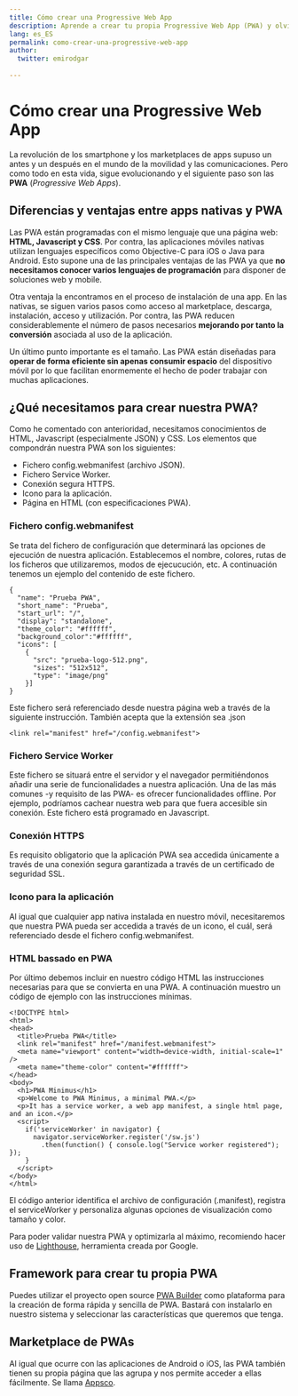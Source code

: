 ```yaml
---
title: Cómo crear una Progressive Web App
description: Aprende a crear tu propia Progressive Web App (PWA) y olvídate de programar apps tradicionales en iOS o Android.
lang: es_ES
permalink: como-crear-una-progressive-web-app
author:
  twitter: emirodgar
  
---
```


# Cómo crear una Progressive Web App

La revolución de los smartphone y los marketplaces de apps supuso un antes y un después en el mundo de la movilidad y las comunicaciones. Pero como todo en esta vida, sigue evolucionando y el siguiente paso son las **PWA** (*Progressive Web Apps*).

## Diferencias y ventajas entre apps nativas y PWA

Las PWA están programadas con el mismo lenguaje que una página web: **HTML, Javascript y CSS**. Por contra, las aplicaciones móviles nativas utilizan lenguajes específicos como Objective-C para iOS o Java para Android. Esto supone una de las principales ventajas de las PWA ya que **no necesitamos conocer varios lenguajes de programación** para disponer de soluciones web y mobile.

Otra ventaja la encontramos en el proceso de instalación de una app. En las nativas, se siguen varios pasos como acceso al marketplace, descarga, instalación, acceso y utilización. Por contra, las PWA reducen considerablemente el número de pasos necesarios **mejorando por tanto la conversión** asociada al uso de la aplicación.

<amp-twitter 
  width="375"
  height="472"
  layout="responsive"
  data-tweetid="864987919685001216">
</amp-twitter>

Un último punto importante es el tamaño. Las PWA están diseñadas para **operar de forma eficiente sin apenas consumir espacio** del dispositivo móvil por lo que facilitan enormemente el hecho de poder trabajar con muchas aplicaciones.   

## ¿Qué necesitamos para crear nuestra PWA?

Como he comentado con anterioridad, necesitamos conocimientos de HTML, Javascript (especialmente JSON) y CSS. Los elementos que compondrán nuestra PWA son los siguientes:

 - Fichero config.webmanifest (archivo JSON).
 - Fichero Service Worker.
 - Conexión segura HTTPS.
 - Icono para la aplicación.
 - Página en HTML (con especificaciones PWA).
 
### Fichero config.webmanifest
 
 Se trata del fichero de configuración que determinará las opciones de ejecución de nuestra aplicación. Establecemos el nombre, colores, rutas de los ficheros que utilizaremos, modos de ejecucución, etc. A continuación tenemos un ejemplo del contenido de este fichero.

```
{
  "name": "Prueba PWA",
  "short_name": "Prueba",
  "start_url": "/",
  "display": "standalone",
  "theme_color": "#ffffff",
  "background_color":"#ffffff",
  "icons": [
    {
      "src": "prueba-logo-512.png",
      "sizes": "512x512",
      "type": "image/png"
    }]
}
```
Este fichero será referenciado desde nuestra página web a través de la siguiente instrucción. También acepta que la extensión sea .json

```
<link rel="manifest" href="/config.webmanifest">
```

### Fichero Service Worker

Este fichero se situará entre el servidor y el navegador permitiéndonos añadir una serie de funcionalidades a nuestra aplicación. Una de las más comunes -y requisito de las PWA- es ofrecer funcionalidades offline. Por ejemplo, podríamos cachear nuestra web para que fuera accesible sin conexión. Este fichero está programado en Javascript.

### Conexión HTTPS

Es requisito obligatorio que la aplicación PWA sea accedida únicamente a través de una conexión segura garantizada a través de un certificado de seguridad SSL.

### Icono para la aplicación

Al igual que cualquier app nativa instalada en nuestro móvil, necesitaremos que nuestra PWA pueda ser accedida a través de un icono, el cuál, será referenciado desde el fichero config.webmanifest.

### HTML bassado en PWA

Por último debemos incluir en nuestro código HTML las instrucciones necesarias para que se convierta en una PWA. A continuación muestro un código de ejemplo con las instrucciones mínimas.

```
<!DOCTYPE html>
<html>
<head>
  <title>Prueba PWA</title>
  <link rel="manifest" href="/manifest.webmanifest">
  <meta name="viewport" content="width=device-width, initial-scale=1" />
  <meta name="theme-color" content="#ffffff">
</head>
<body>
  <h1>PWA Minimus</h1>
  <p>Welcome to PWA Minimus, a minimal PWA.</p>
  <p>It has a service worker, a web app manifest, a single html page, and an icon.</p>
  <script>
    if('serviceWorker' in navigator) {
      navigator.serviceWorker.register('/sw.js')
        .then(function() { console.log("Service worker registered"); });
    }
  </script>
</body>
</html>
```

El código anterior identifica el archivo de configuración (.manifest), registra el serviceWorker y personaliza algunas opciones de visualización como tamaño y color.

Para poder validar nuestra PWA y optimizarla al máximo, recomiendo hacer uso de [Lighthouse](https://developers.google.com/web/tools/lighthouse/run), herramienta creada por Google.

## Framework para crear tu propia PWA

Puedes utilizar el proyecto open source [PWA Builder](https://pwa.cafe/) como plataforma para la creación de forma rápida y sencilla de PWA. Bastará con instalarlo en nuestro sistema y seleccionar las características que queremos que tenga. 

## Marketplace de PWAs

Al igual que ocurre con las aplicaciones de Android o iOS, las PWA también tienen su propia página que las agrupa y nos permite acceder a ellas fácilmente. Se llama [Appsco](https://appsco.pe).
<!--stackedit_data:
eyJoaXN0b3J5IjpbLTE3NTAzMzQ5MDBdfQ==
-->